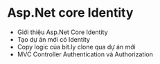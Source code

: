 # Asp.Net core Identity

- Giới thiệu Asp.Net Core Identity
- Tạo dự án mới có Identity
- Copy logic của bit.ly clone qua dự án mới
- MVC Controller Authentication và Authorization
